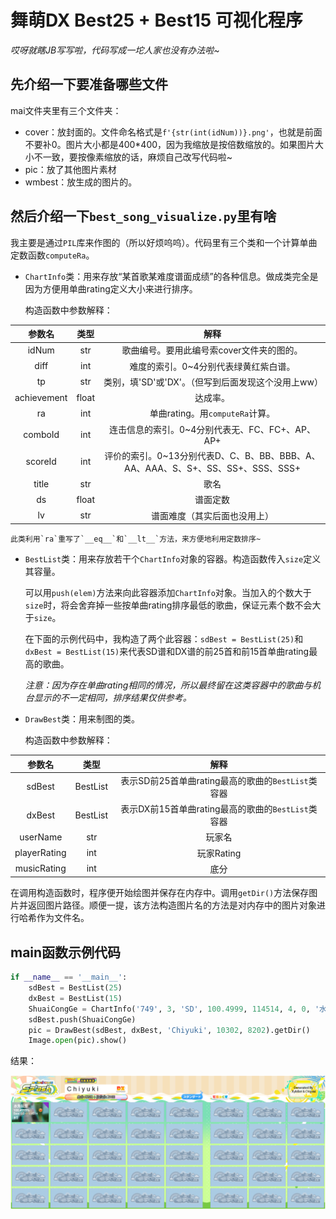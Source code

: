 # 舞萌DX Best25 + Best15 可视化程序

*哎呀就瞎JB写写啦，代码写成一坨人家也没有办法啦~*



## 先介绍一下要准备哪些文件

mai文件夹里有三个文件夹：

- cover：放封面的。文件命名格式是`f'{str(int(idNum))}.png'`，也就是前面不要补0。图片大小都是400*400，因为我缩放是按倍数缩放的。如果图片大小不一致，要按像素缩放的话，麻烦自己改写代码啦~
- pic：放了其他图片素材
- wmbest：放生成的图片的。



## 然后介绍一下`best_song_visualize.py`里有啥

我主要是通过`PIL`库来作图的（所以好烦呜呜）。代码里有三个类和一个计算单曲定数函数`computeRa`。

- `ChartInfo`类：用来存放“某首歌某难度谱面成绩”的各种信息。做成类完全是因为方便用单曲rating定义大小来进行排序。

  构造函数中参数解释：

参数名|类型|解释
:-:|:-:|:-:
idNum|str|歌曲编号。要用此编号索cover文件夹的图的。
diff|int|难度的索引。0~4分别代表绿黄红紫白谱。
tp|str|类别，填'SD'或'DX'。（但写到后面发现这个没用上ww）
achievement|float|达成率。
ra|int|单曲rating。用`computeRa`计算。
comboId|int|连击信息的索引。0~4分别代表无、FC、FC+、AP、AP+
scoreId|int|评价的索引。0~13分别代表D、C、B、BB、BBB、A、AA、AAA、S、S+、SS、SS+、SSS、SSS+
title|str|歌名
ds|float|谱面定数
lv|str|谱面难度（其实后面也没用上）

  	此类利用`ra`重写了`__eq__`和`__lt__`方法，来方便地利用定数排序~

- `BestList`类：用来存放若干个`ChartInfo`对象的容器。构造函数传入`size`定义其容量。

  可以用`push(elem)`方法来向此容器添加`ChartInfo`对象。当加入的个数大于`size`时，将会舍弃掉一些按单曲rating排序最低的歌曲，保证元素个数不会大于`size`。

  在下面的示例代码中，我构造了两个此容器：`sdBest = BestList(25)`和`dxBest = BestList(15)`来代表SD谱和DX谱的前25首和前15首单曲rating最高的歌曲。

  *注意：因为存在单曲rating相同的情况，所以最终留在这类容器中的歌曲与机台显示的不一定相同，排序结果仅供参考。*

- `DrawBest`类：用来制图的类。

  构造函数中参数解释：

参数名|类型|解释
:-:|:-:|:-:
sdBest|BestList|表示SD前25首单曲rating最高的歌曲的`BestList`类容器
dxBest|BestList|表示DX前15首单曲rating最高的歌曲的`BestList`类容器
userName|str|玩家名
playerRating|int|玩家Rating
musicRating|int|底分

在调用构造函数时，程序便开始绘图并保存在内存中。调用`getDir()`方法保存图片并返回图片路径。顺便一提，该方法构造图片名的方法是对内存中的图片对象进行哈希作为文件名。



## main函数示例代码

```python
if __name__ == '__main__':
    sdBest = BestList(25)
    dxBest = BestList(15)
    ShuaiCongGe = ChartInfo('749', 3, 'SD', 100.4999, 114514, 4, 0, '水魚玩葱', 0.0, 0)
    sdBest.push(ShuaiCongGe)
    pic = DrawBest(sdBest, dxBest, 'Chiyuki', 10302, 8202).getDir()
    Image.open(pic).show()
```

结果：

<img src=".\mai\wmbest\002A6B19B485.png" alt="002A6B19B485" style="zoom:100%;" />